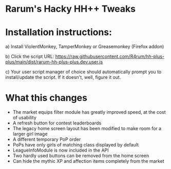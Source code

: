 # Rarum's Hacky HH++ Tweaks

# Installation instructions:

a) Install ViolentMonkey, TamperMonkey or Greasemonkey (Firefox addon)

b) Click the script URL: https://raw.githubusercontent.com/R4rum/hh-plus-plus/main/dist/rarum-hh-plus-plus.dev.user.js

c) Your user script manager of choice should automatically prompt you to install/update the script. If it doesn't, well, figure it out.

# What this changes
* The market equips filter module has greatly improved speed, at the cost of usability
* A refresh button for contest leaderboards
* The legacy home screen layout has been modified to make room for a larger girl image
* A different temporary PoP order
* PoPs have only girls of matching class displayed by default
* LeagueInfoModule is now included in the API
* Two hardly used buttons can be removed from the home screen
* Can hide the mythic XP and affection items completely from the market
